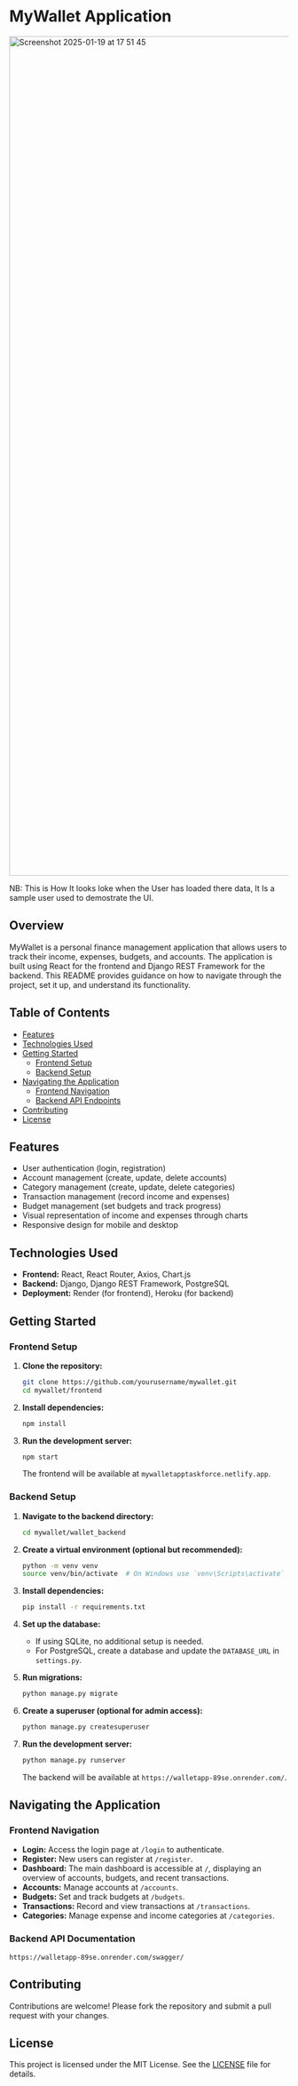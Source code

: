 # MyWallet Application

<img width="1512" alt="Screenshot 2025-01-19 at 17 51 45" src="https://github.com/user-attachments/assets/1d4f52b1-5196-4b14-9ff0-aa06982ae28e" />

NB: This is How It looks loke when the User has loaded there data, It Is a sample user used to demostrate the UI.


## Overview

MyWallet is a personal finance management application that allows users to track their income, expenses, budgets, and accounts. The application is built using React for the frontend and Django REST Framework for the backend. This README provides guidance on how to navigate through the project, set it up, and understand its functionality.

## Table of Contents

- [Features](#features)
- [Technologies Used](#technologies-used)
- [Getting Started](#getting-started)
  - [Frontend Setup](#frontend-setup)
  - [Backend Setup](#backend-setup)
- [Navigating the Application](#navigating-the-application)
  - [Frontend Navigation](#frontend-navigation)
  - [Backend API Endpoints](#backend-api-endpoints)
- [Contributing](#contributing)
- [License](#license)

## Features

- User authentication (login, registration)
- Account management (create, update, delete accounts)
- Category management (create, update, delete categories)
- Transaction management (record income and expenses)
- Budget management (set budgets and track progress)
- Visual representation of income and expenses through charts
- Responsive design for mobile and desktop

## Technologies Used

- **Frontend:** React, React Router, Axios, Chart.js
- **Backend:** Django, Django REST Framework, PostgreSQL
- **Deployment:** Render (for frontend), Heroku (for backend)

## Getting Started

### Frontend Setup

1. **Clone the repository:**

   ```bash
   git clone https://github.com/yourusername/mywallet.git
   cd mywallet/frontend
   ```

2. **Install dependencies:**

   ```bash
   npm install
   ```

3. **Run the development server:**

   ```bash
   npm start
   ```

   The frontend will be available at `mywalletapptaskforce.netlify.app`.

### Backend Setup

1. **Navigate to the backend directory:**

   ```bash
   cd mywallet/wallet_backend
   ```

2. **Create a virtual environment (optional but recommended):**

   ```bash
   python -m venv venv
   source venv/bin/activate  # On Windows use `venv\Scripts\activate`
   ```

3. **Install dependencies:**

   ```bash
   pip install -r requirements.txt
   ```

4. **Set up the database:**

   - If using SQLite, no additional setup is needed.
   - For PostgreSQL, create a database and update the `DATABASE_URL` in `settings.py`.

5. **Run migrations:**

   ```bash
   python manage.py migrate
   ```

6. **Create a superuser (optional for admin access):**

   ```bash
   python manage.py createsuperuser
   ```

7. **Run the development server:**

   ```bash
   python manage.py runserver
   ```

   The backend will be available at `https://walletapp-89se.onrender.com/`.

## Navigating the Application

### Frontend Navigation

- **Login:** Access the login page at `/login` to authenticate.
- **Register:** New users can register at `/register`.
- **Dashboard:** The main dashboard is accessible at `/`, displaying an overview of accounts, budgets, and recent transactions.
- **Accounts:** Manage accounts at `/accounts`.
- **Budgets:** Set and track budgets at `/budgets`.
- **Transactions:** Record and view transactions at `/transactions`.
- **Categories:** Manage expense and income categories at `/categories`.

### Backend API Documentation

`https://walletapp-89se.onrender.com/swagger/`

## Contributing

Contributions are welcome! Please fork the repository and submit a pull request with your changes.

## License

This project is licensed under the MIT License. See the [LICENSE](LICENSE) file for details.
